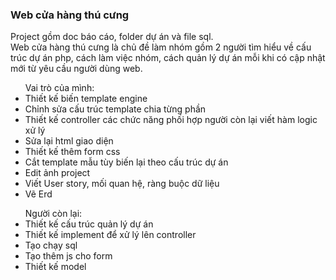 <h3>Web cửa hàng thú cưng</h3>
<p>Project gồm doc báo cáo, folder dự án và file sql. <br>
Web cửa hàng thú cưng là chủ đề làm nhóm gồm 2 người tìm hiểu về cấu trúc dự án php, cách làm việc nhóm, cách quản lý dự án mỗi khi có cập nhật mới từ yêu cầu người dùng web. <br>
  <ul>Vai trò của mình:
    <li>Thiết kế biến template engine</li>
    <li>Chỉnh sửa cấu trúc template chia từng phần</li>
    <li>Thiết kế controller các chức năng phối hợp người còn lại viết hàm logic xử lý</li>
    <li>Sửa lại html giao diện</li>
    <li>Thiết kế thêm form css</li>
    <li>Cắt template mẫu tùy biến lại theo cấu trúc dự án</li>
    <li>Edit ảnh project</li>
    <li>Viết User story, mối quan hệ, ràng buộc dữ liệu</li>
    <li>Vẽ Erd</li>
  </ul>
  <ul>Người còn lại:
    <li>Thiết kế cấu trúc quản lý dự án</li>
    <li>Thiết kế implement để xử lý lên controller</li>
    <li>Tạo chạy sql</li>
    <li>Tạo thêm js cho form</li>
    <li>Thiết kế model</li>
  </ul>
</p>

